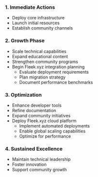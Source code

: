 ### 1. Immediate Actions
- Deploy core infrastructure
- Launch initial resources
- Establish community channels

### 2. Growth Phase
- Scale technical capabilities
- Expand educational content
- Strengthen community programs
- Begin Fleek.xyz integration planning
  - Evaluate deployment requirements
  - Plan migration strategy
  - Document performance benchmarks

### 3. Optimization
- Enhance developer tools
- Refine documentation
- Expand community initiatives
- Deploy Fleek.xyz cloud platform
  - Implement automated deployments
  - Enable global scaling capabilities
  - Optimize for performance

### 4. Sustained Excellence
- Maintain technical leadership
- Foster innovation
- Support community growth

